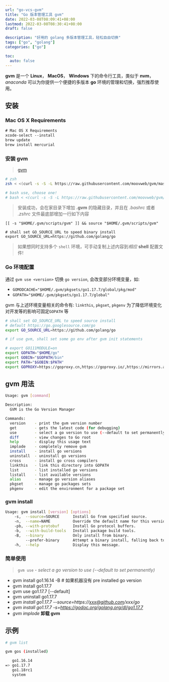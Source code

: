 ```yaml
---
url: "go-vcs-gvm"
title: "Go 版本管理工具 gvm"
date: 2022-03-08T08:09:41+08:00
lastmod: 2022-03-08T08:30:41+08:00
draft: false

description: "好用的 golang 多版本管理工具，轻松自由切换"
tags: ["go", "golang"]
categories: ["go"]

toc:
  auto: false
---
```


**gvm** 是一个 **Linux**， **MacOS**， **Windows** 下的命令行工具，类似于 **nvm**，*anaconda* 可以为你提供一个便捷的多版本 **go** 环境的管理和切换，强烈推荐使用。

<!--more-->

## 安装

### Mac OS X Requirements

```tex
# Mac OS X Requirements
xcode-select --install
brew update
brew install mercurial
```

### 安装 gvm

>[gvm](https://github.com/moovweb/gvm)

```bash
# zsh
zsh < <(curl -s -S -L https://raw.githubusercontent.com/moovweb/gvm/master/binscripts/gvm-installer)

# bash use, choose one!
# bash < <(curl -s -S -L https://raw.githubusercontent.com/moovweb/gvm/master/binscripts/gvm-installer)
```

>安装成功，会在家目录下增加 **.gvm** 的隐藏目录，并且在 *.bashrc* 或者 *.zshrc* 文件最底部增加一行如下内容

```text
[[ -s "$HOME/.gvm/scripts/gvm" ]] && source "$HOME/.gvm/scripts/gvm"

# shall set GO_SOURCE_URL to speed binary install
export GO_SOURCE_URL=https://github.com/golang/go
```

>如果想同时支持多个 `shell` 环境，可手动复制上述内容到*相应* **shell** 配置文件!

### Go 环境配置

通过 `gvm use <version>` 切换 `go version`, 会改变部分环境变量，如:

- `GOMODCACHE="$HOME/.gvm/pkgsets/go1.17.7/global/pkg/mod"`
- `GOPATH="$HOME/.gvm/pkgsets/go1.17.7/global"`

gvm 与上述环境变量相关的命令有: `linkthis`, `pkgset`, `pkgenv`
为了降低环境变化对开发等的影响可固定`GOPATH` 等

```bash
# shall set GO_SOURCE_URL to speed source install
# default https://go.googlesource.com/go
export GO_SOURCE_URL=https://github.com/golang/go

# if use gvm, shall set some go env after gvm init statements

# export GO111MODULE=on
export GOPATH="$HOME/go"
export GOBIN="$GOPATH/bin"
export PATH="$GOBIN:$PATH"
export GOPROXY=https://goproxy.cn,https://goproxy.io/,https://mirrors.aliyun.com/goproxy/,https://gocenter.io/,https://proxy.golang.org,direct
```

## **gvm** 用法

```bash
Usage: gvm [command]

Description:
  GVM is the Go Version Manager

Commands:
  version    - print the gvm version number
  get        - gets the latest code (for debugging)
  use        - select a go version to use (--default to set permanently)
  diff       - view changes to Go root
  help       - display this usage text
  implode    - completely remove gvm
  install    - install go versions
  uninstall  - uninstall go versions
  cross      - install go cross compilers
  linkthis   - link this directory into GOPATH
  list       - list installed go versions
  listall    - list available versions
  alias      - manage go version aliases
  pkgset     - manage go packages sets
  pkgenv     - edit the environment for a package set
```

### **gvm install**

```bash
Usage: gvm install [version] [options]
    -s,  --source=SOURCE      Install Go from specified source.
    -n,  --name=NAME          Override the default name for this version.
    -pb, --with-protobuf      Install Go protocol buffers.
    -b,  --with-build-tools   Install package build tools.
    -B,  --binary             Only install from binary.
         --prefer-binary      Attempt a binary install, falling back to source.
    -h,  --help               Display this message.
```

### 简单使用

>`gvm use` *- select a go version to use (--default to set permanently)*

- gvm install go1.16.14 -B # 如果机器没有 pre installed go version
- gvm install go1.17.7
- gvm use go1.17.7 [--default]
- gvm uninstall go1.17.7
- *gvm install go1.17.7 --source=https://xxx@github.com/xxx/go*
- *gvm install go1.17.7 -s=https://godoc.org/golang.org/dl/go1.17.7*
- *gvm implode* **卸载 gvm**

## 示例

```bash
# gvm list

gvm gos (installed)

   go1.16.14
=> go1.17.7
   go1.18rc1
   system
```
